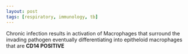 ```yaml
---
layout: post
tags: [respiratory, immunology, tb]
---
```


Chronic infection results in activation of Macrophages that surround the invading pathogen eventually differentiating into epitheloid macrophages that are **CD14 POSITIVE**


